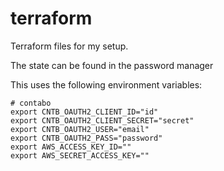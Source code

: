 # terraform

Terraform files for my setup.

The state can be found in the password manager

This uses the following environment variables:

```
# contabo
export CNTB_OAUTH2_CLIENT_ID="id"
export CNTB_OAUTH2_CLIENT_SECRET="secret"
export CNTB_OAUTH2_USER="email"
export CNTB_OAUTH2_PASS="password"
export AWS_ACCESS_KEY_ID=""
export AWS_SECRET_ACCESS_KEY=""

```
